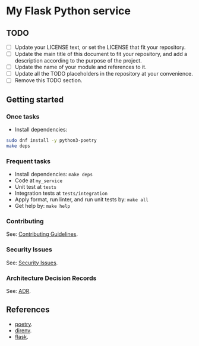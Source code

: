 # My Flask Python service

## TODO

- [ ] Update your LICENSE text, or set the LICENSE that fit your repository.
- [ ] Update the main title of this document to fit your repository, and add
      a description according to the purpose of the project.
- [ ] Update the name of your module and references to it.
- [ ] Update all the TODO placeholders in the repository at your convenience.
- [ ] Remove this TODO section.

## Getting started

### Once tasks

- Install dependencies:
```sh
sudo dnf install -y python3-poetry
make deps
```

### Frequent tasks

- Install dependencies: `make deps`
- Code at `my_service`
- Unit test at `tests`
- Integration tests at `tests/integration`
- Apply format, run linter, and run unit tests by: `make all`
- Get help by: `make help`

### Contributing

See: [Contributing Guidelines](docs/CONTRIBUTING.md).

### Security Issues

See: [Security Issues](docs/SECURITY.md).


### Architecture Decision Records

See: [ADR](docs/adr/).

## References

- [poetry](https://python-poetry.org/).
- [direnv](https://direnv.net/).
- [flask](https://flask.palletsprojects.com/en/stable/).

